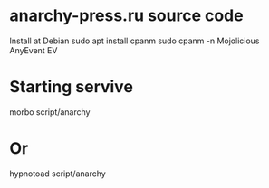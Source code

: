 # anarchy-press.ru source code
Install at Debian
sudo apt install cpanm
sudo cpanm -n Mojolicious AnyEvent EV

# Starting servive
morbo script/anarchy
# Or
hypnotoad script/anarchy
